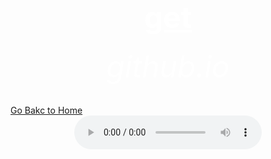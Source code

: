 <html>
 <head>
   <title>wow</title>
 </head>
  <body background="R.jpeg">
     <center><h1><font size="120"><font color="white"><u>get</u></font></font></h1></center>
      <center><h6><font size="10"><font color="white">github.io</font></font></h6></center>
   <down><a href="https://bulbuwad.github.io/New-WebSite/">Go Bakc to Home</a></down>
     <center><audio controls src="Rick Astley - Never Gonna Give You Up (Official Music Video).mp3"></center>
 </body>
</html>

